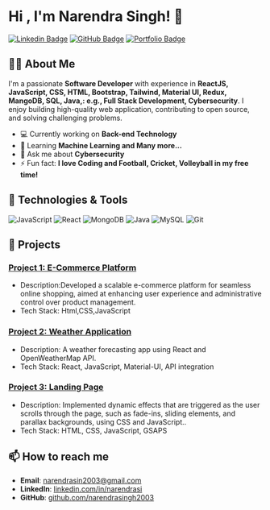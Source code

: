 # Hi , I'm Narendra Singh! 👋

[![Linkedin Badge](https://img.shields.io/badge/-LinkedIn-blue?style=flat-square&logo=Linkedin&logoColor=white&link=https://www.linkedin.com/in/yourprofile)](https://www.linkedin.com/in/narendrasi)
[![GitHub Badge](https://img.shields.io/badge/-GitHub-black?style=flat-square&logo=github&logoColor=white&link=https://github.com/yourusername)](https://github.com/NarendraSingh2003)
[![Portfolio Badge](https://img.shields.io/badge/Portfolio-Visit-yellow?style=flat-square&link=https://yourportfolio.com)](https://narendrasingh2003.github.io/Portfolio/)

## 👨‍💻 About Me

I'm a passionate **Software Developer** with experience in **ReactJS, JavaScript, CSS, HTML, Bootstrap, Tailwind, Material UI, Redux, MangoDB, SQL, Java,: e.g., Full Stack Development, Cybersecurity**. I enjoy building high-quality web application, contributing to open source, and solving challenging problems.

- 💻 Currently working on **Back-end Technology**
- 🌱 Learning **Machine Learning and Many more...**
- 💬 Ask me about **Cybersecurity**
- ⚡ Fun fact: **I love Coding and Football, Cricket, Volleyball in my free time!**

## 🔧 Technologies & Tools

![JavaScript](https://img.shields.io/badge/-JavaScript-black?style=flat-square&logo=javascript)
![React](https://img.shields.io/badge/-React-blue?style=flat-square&logo=react)
![MongoDB](https://img.shields.io/badge/-MongoDB-lightgreen?style=flat-square&logo=mongodb)
![Java](https://img.shields.io/badge/-Java-orange?style=flat-square&logo=java)
![MySQL](https://img.shields.io/badge/-MySQL-blue?style=flat-square&logo=mysql)
![Git](https://img.shields.io/badge/-Git-black?style=flat-square&logo=git)

## 🚀 Projects

### [Project 1: E-Commerce Platform](https://narendrasingh2003.github.io/E-commercepage/)
- Description:Developed a scalable e-commerce platform for seamless online shopping, aimed at enhancing user experience and administrative control over product management.
- Tech Stack: Html,CSS,JavaScript

### [Project 2: Weather Application]()
- Description: A weather forecasting app using React and OpenWeatherMap API.
- Tech Stack: React, JavaScript,  Material-UI, API integration

### [Project 3: Landing Page](https://narendrasingh2003.github.io/GoodTwo/)
- Description: Implemented dynamic effects that are triggered as the user scrolls through the page, such as fade-ins, sliding elements, and parallax backgrounds, using CSS and JavaScript..
- Tech Stack: HTML, CSS, JavaScript, GSAPS

## 📫 How to reach me

- **Email**: [narendrasin2003@gmail.com](narendrasin2003@gmail.com)
- **LinkedIn**: [linkedin.com/in/narendrasi](https://www.linkedin.com/in/narendrasi)
- **GitHub**: [github.com/narendrasingh2003](https://github.com/narendrasingh2003)

